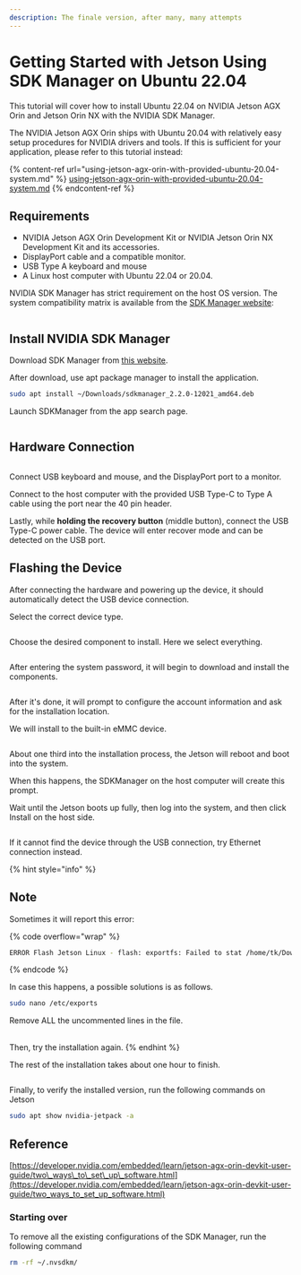 ```yaml
---
description: The finale version, after many, many attempts
---
```


# Getting Started with Jetson Using SDK Manager on Ubuntu 22.04

This tutorial will cover how to install Ubuntu 22.04 on NVIDIA Jetson AGX Orin and Jetson Orin NX with the NVIDIA SDK Manager.

The NVIDIA Jetson AGX Orin ships with Ubuntu 20.04 with relatively easy setup procedures for NVIDIA drivers and tools. If this is sufficient for your application, please refer to this tutorial instead:

{% content-ref url="using-jetson-agx-orin-with-provided-ubuntu-20.04-system.md" %}
[using-jetson-agx-orin-with-provided-ubuntu-20.04-system.md](using-jetson-agx-orin-with-provided-ubuntu-20.04-system.md)
{% endcontent-ref %}



## Requirements

* NVIDIA Jetson AGX Orin Development Kit or NVIDIA Jetson Orin NX Development Kit and its accessories.
* DisplayPort cable and a compatible monitor.
* USB Type A keyboard and mouse
* A Linux host computer with Ubuntu 22.04 or 20.04.



NVIDIA SDK Manager has strict requirement on the host OS version. The system compatibility matrix is available from the [SDK Manager website](https://developer.nvidia.com/sdk-manager):

<figure><img src="../../../.gitbook/assets/image (6).png" alt=""><figcaption></figcaption></figure>



## Install NVIDIA SDK Manager

Download SDK Manager from [this website](https://developer.nvidia.com/sdk-manager).



After download, use apt package manager to install the application.

```bash
sudo apt install ~/Downloads/sdkmanager_2.2.0-12021_amd64.deb
```



Launch SDKManager from the app search page.

<figure><img src="../../../.gitbook/assets/Screenshot from 2024-11-05 21-50-11.png" alt=""><figcaption></figcaption></figure>



## Hardware Connection

<figure><img src="../../../.gitbook/assets/image (3) (1) (1) (1).png" alt=""><figcaption></figcaption></figure>

Connect USB keyboard and mouse, and the DisplayPort port to a monitor.

Connect to the host computer with the provided USB Type-C to Type A cable using the port near the 40 pin header.

Lastly, while **holding the recovery button** (middle button), connect the USB Type-C power cable. The device will enter recover mode and can be detected on the USB port.



## Flashing the Device

After connecting the hardware and powering up the device, it should automatically detect the USB device connection.

Select the correct device type.

<figure><img src="../../../.gitbook/assets/Screenshot from 2024-11-05 21-50-48.png" alt=""><figcaption></figcaption></figure>



Choose the desired component to install. Here we select everything.

<figure><img src="../../../.gitbook/assets/image (232).png" alt=""><figcaption></figcaption></figure>



After entering the system password, it will begin to download and install the components.

<figure><img src="../../../.gitbook/assets/image (233).png" alt=""><figcaption></figcaption></figure>

After it's done, it will prompt to configure the account information and ask for the installation location.

We will install to the built-in eMMC device.

<figure><img src="../../../.gitbook/assets/image (234).png" alt=""><figcaption></figcaption></figure>



About one third into the installation process, the Jetson will reboot and boot into the system.

When this happens, the SDKManager on the host computer will create this prompt.

Wait until the Jetson boots up fully, then log into the system, and then click Install on the host side.

<figure><img src="../../../.gitbook/assets/image (235).png" alt=""><figcaption></figcaption></figure>

If it cannot find the device through the USB connection, try Ethernet connection instead.



{% hint style="info" %}
## Note

Sometimes it will report this error:

{% code overflow="wrap" %}
```sh
ERROR Flash Jetson Linux - flash: exportfs: Failed to stat /home/tk/Downloads/nvidia/nvidia_sdk/JetPack_6.2_Linux_JETSON_ORIN_NX_TARGETS/: No such file or directory
```
{% endcode %}

In case this happens, a possible solutions is as follows.

```bash
sudo nano /etc/exports
```

Remove ALL the uncommented lines in the file.

<img src="../../../.gitbook/assets/image (7).png" alt="" data-size="original">\
\
Then, try the installation again.
{% endhint %}





The rest of the installation takes about one hour to finish.

<figure><img src="../../../.gitbook/assets/image (236).png" alt=""><figcaption></figcaption></figure>



Finally, to verify the installed version, run the following commands on Jetson

```bash
sudo apt show nvidia-jetpack -a
```







## Reference

[https://developer.nvidia.com/embedded/learn/jetson-agx-orin-devkit-user-guide/two\_ways\_to\_set\_up\_software.html](https://developer.nvidia.com/embedded/learn/jetson-agx-orin-devkit-user-guide/two_ways_to_set_up_software.html)





### Starting over

To remove all the existing configurations of the SDK Manager, run the following command

```bash
rm -rf ~/.nvsdkm/
```








